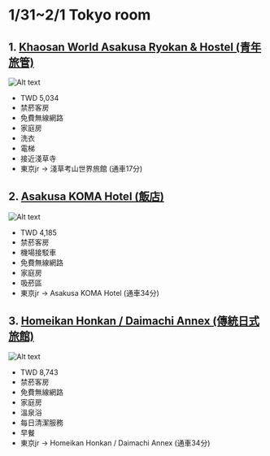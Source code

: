 1/31~2/1 Tokyo room 
=====


## 1. [Khaosan World Asakusa Ryokan & Hostel (青年旅管)](https://www.booking.com/hotel/jp/khaosan-world-asakusa-hostel.zh-tw.html?aid=397594;label=gog235jc-1DCAEoggI46AdIMFgDaOcBiAEBmAEwuAEGyAEM2AED6AEB-AECiAIBqAIDuAKPne_qBcACAQ;sid=01cba081618455c72a5e3b39bd079ccc;all_sr_blocks=64928318_131482473_6_0_0;checkin=2020-01-31;checkout=2020-02-01;dest_id=-246227;dest_type=city;dist=0;group_adults=6;group_children=0;hapos=81;highlighted_blocks=64928318_131482473_6_0_0;hpos=21;nflt=pri%3D1%3B;no_rooms=1;req_adults=6;req_children=0;room1=A%2CA%2CA%2CA%2CA%2CA;sb_price_type=total;sr_order=price;srepoch=1566298142;srpvid=016a4c0d740502b4;type=total;ucfs=1&#hotelTmpl)
![Alt text](https://r-ak.bstatic.com/images/hotel/max1024x768/232/23228412.jpg)
- TWD 5,034
- 禁菸客房
- 免費無線網路
- 家庭房
- 洗衣
- 電梯
- 接近淺草寺
- 東京jr -> 淺草考山世界旅館  (通車17分)


  
## 2. [Asakusa KOMA Hotel (飯店)](https://www.booking.com/hotel/jp/asakusa-koma.zh-tw.html?aid=397594;label=gog235jc-1DCAEoggI46AdIMFgDaOcBiAEBmAEwuAEGyAEM2AED6AEB-AECiAIBqAIDuAKPne_qBcACAQ;sid=01cba081618455c72a5e3b39bd079ccc;all_sr_blocks=499392905_171911767_0_0_0;checkin=2020-01-31;checkout=2020-02-01;dest_id=-246227;dest_type=city;dist=0;group_adults=6;group_children=0;hapos=24;highlighted_blocks=499392905_171911767_0_0_0;hpos=24;nflt=pri%3D1%3B;no_rooms=1;req_adults=6;req_children=0;room1=A%2CA%2CA%2CA%2CA%2CA;sb_price_type=total;sr_order=price;srepoch=1566298944;srpvid=7a764d9f6212012b;type=total;ucfs=1)
![Alt text](https://r-ak.bstatic.com/images/hotel/max1024x768/198/198361016.jpg)
- TWD 4,185
- 禁菸客房 
- 機場接駁車  
- 免費無線網路  
- 家庭房  
- 吸菸區
- 東京jr -> Asakusa KOMA Hotel  (通車34分)


## 3. [Homeikan Honkan / Daimachi Annex (傳統日式旅館)](https://www.booking.com/hotel/jp/homeikan-honkan-47-daimachi.zh-tw.html?aid=397594;label=gog235jc-1DCAEoggI46AdIMFgDaOcBiAEBmAEwuAEGyAEM2AED6AEB-AECiAIBqAIDuAKPne_qBcACAQ;sid=01cba081618455c72a5e3b39bd079ccc;all_sr_blocks=480725903_171745761_3_2_0%2C480725903_171745761_3_2_0;checkin=2020-01-31;checkout=2020-02-01;dest_id=-246227;dest_type=city;dist=0;group_adults=6;group_children=0;hapos=6;highlighted_blocks=480725903_171745761_3_2_0%2C480725903_171745761_3_2_0;hpos=6;nflt=concise_unit_type%3D3%3Bpri%3D2%3B;no_rooms=1;req_adults=6;req_children=0;room1=A%2CA%2CA%2CA%2CA%2CA;sb_price_type=total;sr_order=price;srepoch=1566299749;srpvid=34dd4f3247f8028e;type=total;ucfs=1&#hotelTmpl)
![Alt text](https://q-ak.bstatic.com/images/hotel/max1024x768/197/197317480.jpg)
- TWD 8,743
- 禁菸客房 
- 免費無線網路 
- 家庭房 
- 溫泉浴 
- 每日清潔服務 
- 早餐
- 東京jr -> Homeikan Honkan / Daimachi Annex  (通車34分)
